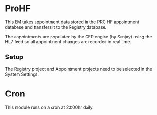 # ProHF
This EM takes appointment data stored in the PRO HF appointment database and transfers
it to the Registry database.

The appointments are populated by the CEP engine (by Sanjay) using the HL7 feed so all appointment
changes are recorded in real time.

## Setup
The Registry project and Appointment projects need to be selected in the System Settings.

# Cron
This module runs on a cron at 23:00hr daily.
